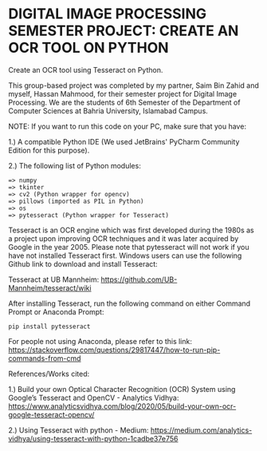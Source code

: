 # DIGITAL IMAGE PROCESSING SEMESTER PROJECT: CREATE AN OCR TOOL ON PYTHON
Create an OCR tool using Tesseract on Python.

This group-based project was completed by my partner, Saim Bin Zahid and myself, Hassan Mahmood, for their semester project for Digital Image Processing. 
We are the students of 6th Semester of the Department of Computer Sciences at Bahria University, Islamabad Campus.

NOTE: If you want to run this code on your PC, make sure that you have:

1.) A compatible Python IDE (We used JetBrains' PyCharm Community Edition for this purpose).

2.) The following list of Python modules:

    => numpy
    => tkinter
    => cv2 (Python wrapper for opencv)
    => pillows (imported as PIL in Python)
    => os
    => pytesseract (Python wrapper for Tesseract)
    
Tesseract is an OCR engine which was first developed during the 1980s as a project upon improving OCR techniques and it was later acquired by Google in the year 2005.
Please note that pytesseract will not work if you have not installed Tesseract first. Windows users can use the following Github link to download and install Tesseract:

Tesseract at UB Mannheim: https://github.com/UB-Mannheim/tesseract/wiki
 
After installing Tesseract, run the following command on either Command Prompt or Anaconda Prompt:
 
    pip install pytesseract
 
For people not using Anaconda, please refer to this link: https://stackoverflow.com/questions/29817447/how-to-run-pip-commands-from-cmd
 
References/Works cited:
 
1.) Build your own Optical Character Recognition (OCR) System using Google’s Tesseract and OpenCV - Analytics Vidhya: https://www.analyticsvidhya.com/blog/2020/05/build-your-own-ocr-google-tesseract-opencv/
 
2.) Using Tesseract with python - Medium: https://medium.com/analytics-vidhya/using-tesseract-with-python-1cadbe37e756
